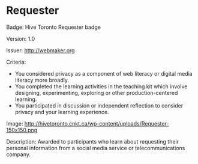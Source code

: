# Requester

Badge: Hive Toronto Requester badge

Version: 1.0

Issuer: http://webmaker.org

Criteria: 
* You considered privacy as a component of web literacy or digital media literacy more broadly.
* You completed the learning activities in the teaching kit which involve designing, experimenting, exploring or other production-centered learning.
* You participated in discussion or independent reflection to consider privacy and your learning experience.

Image: http://hivetoronto.cnkt.ca/wp-content/uploads/Requester-150x150.png

Description: Awarded to participants who learn about requesting their personal
information from a social media service or telecommunications company. 
